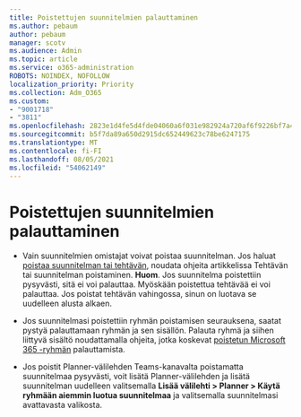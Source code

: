 ```yaml
---
title: Poistettujen suunnitelmien palauttaminen
ms.author: pebaum
author: pebaum
manager: scotv
ms.audience: Admin
ms.topic: article
ms.service: o365-administration
ROBOTS: NOINDEX, NOFOLLOW
localization_priority: Priority
ms.collection: Adm_O365
ms.custom:
- "9001718"
- "3811"
ms.openlocfilehash: 2823e1d4fe5d4fde04060a6f031e982924a720af6f9226bf7a4c483b72ece5f0
ms.sourcegitcommit: b5f7da89a650d2915dc652449623c78be6247175
ms.translationtype: MT
ms.contentlocale: fi-FI
ms.lasthandoff: 08/05/2021
ms.locfileid: "54062149"
---
```

# <a name="recover-deleted-plans"></a>Poistettujen suunnitelmien palauttaminen

- Vain suunnitelmien omistajat voivat poistaa suunnitelman. Jos haluat [poistaa suunnitelman tai tehtävän](https://support.microsoft.com/office/39e10e78-13f0-446d-94cd-9e562648497a.), noudata ohjeita artikkelissa Tehtävän tai suunnitelman poistaminen.  **Huom**. Jos suunnitelma poistettiin pysyvästi, sitä ei voi palauttaa. Myöskään poistettua tehtävää ei voi palauttaa. Jos poistat tehtävän vahingossa, sinun on luotava se uudelleen alusta alkaen.

- Jos suunnitelmasi poistettiin ryhmän poistamisen seurauksena, saatat pystyä palauttamaan ryhmän ja sen sisällön. Palauta ryhmä ja siihen liittyvä sisältö noudattamalla ohjeita, jotka koskevat [poistetun Microsoft 365 -ryhmän](https://docs.microsoft.com/microsoft-365/admin/create-groups/restore-deleted-group?view=o365-worldwide) palauttamista.

- Jos poistit Planner-välilehden Teams-kanavalta poistamatta suunnitelmaa pysyvästi, voit lisätä Planner-välilehden ja lisätä suunnitelman uudelleen valitsemalla **Lisää välilehti > Planner > Käytä ryhmään aiemmin luotua suunnitelmaa** ja valitsemalla suunnitelmasi avattavasta valikosta.

